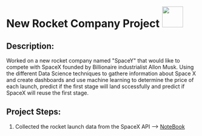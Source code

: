<h1>New Rocket Company Project <img src="https://img.icons8.com/bubbles/100/000000/rocket.png" width=55/></h1>

<h2>Description:</h2>
Worked on a new rocket company named "SpaceY" that would like to compete with SpaceX founded by Billionaire industrialist Allon Musk.
Using the different Data Science techniques to gathere information about Space X and create dashboards and use machine learning to determine the price of each launch, predict if the first stage will land sccessfully and predict if SpaceX will reuse the first stage.

<h2>Project Steps:</h2>

1. Collected the rocket launch data from the SpaceX API --> <a href="">NoteBook</a>